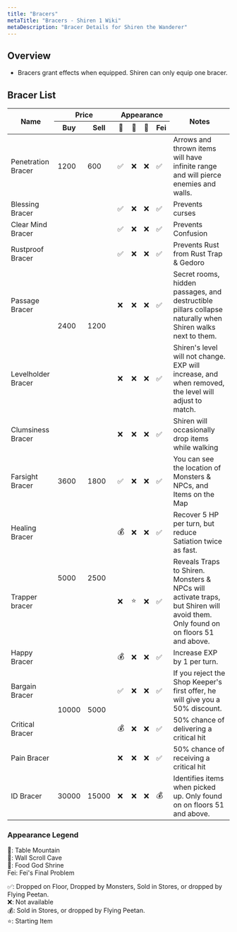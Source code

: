 ```yaml
---
title: "Bracers"
metaTitle: "Bracers - Shiren 1 Wiki"
metaDescription: "Bracer Details for Shiren the Wanderer"
---
```


## Overview

- Bracers grant effects when equipped. Shiren can only equip one bracer.

## Bracer List

<table class="itemListCentered">
  <thead>
    <tr>
      <th rowspan="2">Name</th>
      <th colspan="2">Price</th>
      <th colspan="4">Appearance</th>
      <th rowspan="2">Notes</th>
    </tr>
    <tr>
      <th>Buy</td>
      <th>Sell</td>
      <th>🗻</td>
      <th>📜</td>
      <th>🍖</td>
      <th>Fei</td>
    </tr>
  <thead>
  <tbody>
    <tr>
      <td class="priceTableName">Penetration Bracer</td>
      <td>1200</td>
      <td>600</td>
      <td>✅</td>
      <td>❌</td>
      <td>❌</td>
      <td>✅</td>
      <td class="leftText">Arrows and thrown items will have infinite range and
      will pierce enemies and walls.</td>
    </tr>
    <tr>
      <td class="priceTableName">Blessing Bracer</td>
      <td rowspan="6">2400</td>
      <td rowspan="6">1200</td>
      <td>✅</td>
      <td>❌</td>
      <td>❌</td>
      <td>✅</td>
      <td class="leftText">Prevents curses</td>
    </tr>
    <tr>
      <td class="priceTableName">Clear Mind Bracer</td>
      <td>✅</td>
      <td>❌</td>
      <td>❌</td>
      <td>✅</td>
      <td class="leftText">Prevents Confusion</td>
    </tr>
    <tr>
      <td class="priceTableName">Rustproof Bracer</td>
      <td>✅</td>
      <td>❌</td>
      <td>❌</td>
      <td>✅</td>
      <td class="leftText">Prevents Rust from Rust Trap & Gedoro</td>
    </tr>
    <tr>
      <td class="priceTableName">Passage Bracer</td>
      <td>❌</td>
      <td>❌</td>
      <td>❌</td>
      <td>✅</td>
      <td class="leftText">Secret rooms, hidden passages, and destructible pillars
      collapse naturally when Shiren walks next to them.</td>
    </tr>
    <tr>
      <td class="priceTableName">Levelholder Bracer</td>
      <td>❌</td>
      <td>❌</td>
      <td>❌</td>
      <td>✅</td>
      <td class="leftText">Shiren's level will not change. EXP will increase, and when
      removed, the level will adjust to match.</td>
    </tr>
    <tr>
      <td class="priceTableName">Clumsiness Bracer</td>
      <td>❌</td>
      <td>❌</td>
      <td>❌</td>
      <td>✅</td>
      <td class="leftText">Shiren will occasionally drop items while walking</td>
    </tr>
    <tr>
      <td class="priceTableName">Farsight Bracer</td>
      <td>3600</td>
      <td>1800</td>
      <td>✅</td>
      <td>❌</td>
      <td>❌</td>
      <td>✅</td>
      <td class="leftText">You can see the location of Monsters & NPCs, and Items
      on the Map</td>
    </tr>
    <tr>
      <td class="priceTableName">Healing Bracer</td>
      <td rowspan="2">5000</td>
      <td rowspan="2">2500</td>
      <td>💰</td>
      <td>❌</td>
      <td>❌</td>
      <td>✅</td>
      <td class="leftText">Recover 5 HP per turn, but reduce Satiation twice as fast.</td>
    </tr>
    <tr>
      <td class="priceTableName">Trapper bracer</td>
      <td>❌</td>
      <td>⭐</td>
      <td>❌</td>
      <td>✅</td>
      <td class="leftText">
      Reveals Traps to Shiren. Monsters & NPCs will activate
      traps, but Shiren will avoid them.<br>Only found on on floors 51 and above.</td>
    </tr>
    <tr>
      <td class="priceTableName">Happy Bracer</td>
      <td rowspan="4">10000</td>
      <td rowspan="4">5000</td>
      <td>💰</td>
      <td>❌</td>
      <td>❌</td>
      <td>✅</td>
      <td class="leftText">Increase EXP by 1 per turn.</td>
    </tr>
    <tr>
      <td class="priceTableName">Bargain Bracer</td>
      <td>✅</td>
      <td>❌</td>
      <td>❌</td>
      <td>✅</td>
      <td class="leftText">If you reject the Shop Keeper's first offer, he will
      give you a 50% discount.</td>
    </tr>
    <tr>
      <td class="priceTableName">Critical Bracer</td>
      <td>💰</td>
      <td>❌</td>
      <td>❌</td>
      <td>✅</td>
      <td class="leftText">50% chance of delivering a critical hit</td>
    </tr>
    <tr>
      <td class="priceTableName">Pain Bracer</td>
      <td>❌</td>
      <td>❌</td>
      <td>❌</td>
      <td>✅</td>
      <td class="leftText">50% chance of receiving a critical hit</td>
    </tr>
    <tr>
      <td class="priceTableName">ID Bracer</td>
      <td>30000</td>
      <td>15000</td>
      <td>❌</td>
      <td>❌</td>
      <td>❌</td>
      <td>💰</td>
      <td class="leftText">Identifies items when picked up. Only found on on floors
      51 and above.</td>
    </tr>
  </tbody>
</table>

### Appearance Legend

🗻: Table Mountain  
📜: Wall Scroll Cave  
🍖: Food God Shrine  
Fei: Fei's Final Problem

✅: Dropped on Floor, Dropped by Monsters, Sold in Stores, or dropped by Flying
Peetan.  
❌: Not available  
💰: Sold in Stores, or dropped by Flying Peetan.  
⭐: Starting Item